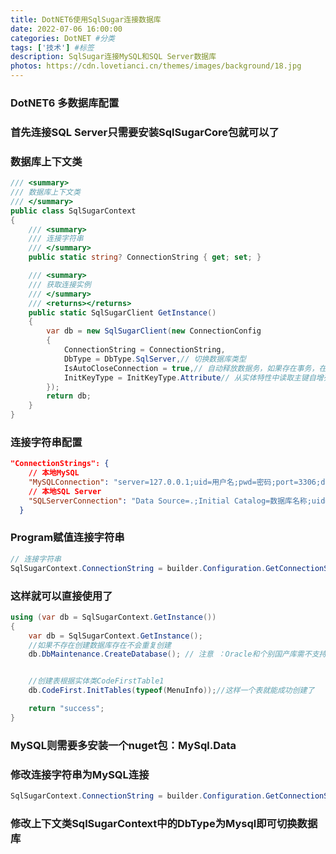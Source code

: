 ```yaml
---
title: DotNET6使用SqlSugar连接数据库
date: 2022-07-06 16:00:00
categories: DotNET #分类
tags: ['技术'] #标签
description: SqlSugar连接MySQL和SQL Server数据库
photos: https://cdn.lovetianci.cn/themes/images/background/18.jpg
---
```

### DotNET6 多数据库配置
<!-- more -->
### 首先连接SQL Server只需要安装SqlSugarCore包就可以了
### 数据库上下文类
````csharp
/// <summary>
/// 数据库上下文类
/// </summary>
public class SqlSugarContext
{
    /// <summary>
    /// 连接字符串
    /// </summary>
    public static string? ConnectionString { get; set; }

    /// <summary>
    /// 获取连接实例
    /// </summary>
    /// <returns></returns>
    public static SqlSugarClient GetInstance()
    {
        var db = new SqlSugarClient(new ConnectionConfig
        {
            ConnectionString = ConnectionString,
            DbType = DbType.SqlServer,// 切换数据库类型
            IsAutoCloseConnection = true,// 自动释放数据务，如果存在事务，在事务结束后释放
            InitKeyType = InitKeyType.Attribute// 从实体特性中读取主键自增列信息
        });
        return db;
    }
}
````
### 连接字符串配置
````json
"ConnectionStrings": {
    // 本地MySQL
    "MySQLConnection": "server=127.0.0.1;uid=用户名;pwd=密码;port=3306;database=数据库名称;SslMode=None",
    // 本地SQL Server
    "SQLServerConnection": "Data Source=.;Initial Catalog=数据库名称;uid=用户名;pwd=密码;Pooling=true;"
  }
````
### Program赋值连接字符串
````csharp
// 连接字符串
SqlSugarContext.ConnectionString = builder.Configuration.GetConnectionString("SQLServerConnection");
````
### 这样就可以直接使用了
````csharp
using (var db = SqlSugarContext.GetInstance())
{
    var db = SqlSugarContext.GetInstance();
    //如果不存在创建数据库存在不会重复创建 
    db.DbMaintenance.CreateDatabase(); // 注意 ：Oracle和个别国产库需不支持该方法，需要手动建库 


    //创建表根据实体类CodeFirstTable1     
    db.CodeFirst.InitTables(typeof(MenuInfo));//这样一个表就能成功创建了

    return "success";
}
````
### MySQL则需要多安装一个nuget包：MySql.Data
### 修改连接字符串为MySQL连接
````csharp
SqlSugarContext.ConnectionString = builder.Configuration.GetConnectionString("MySQLConnection");
````
### 修改上下文类SqlSugarContext中的DbType为Mysql即可切换数据库